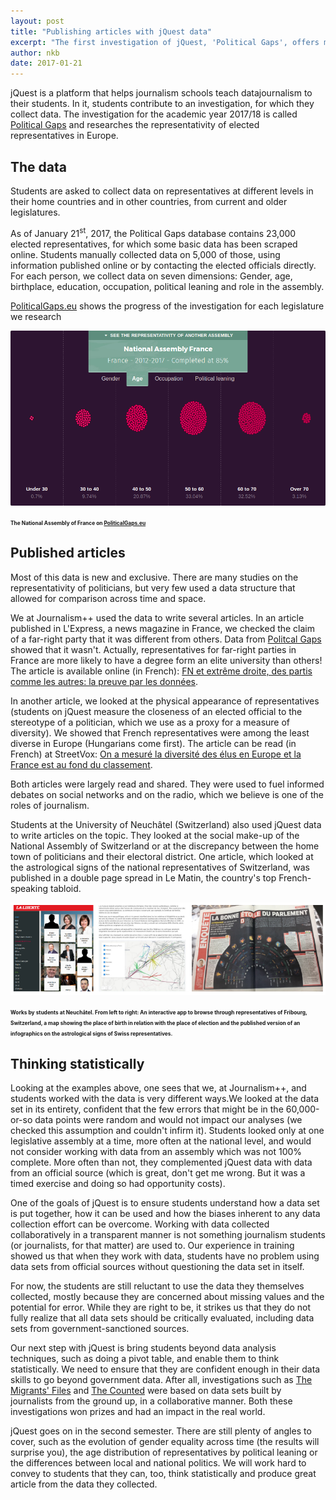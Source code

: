 ```yaml
---
layout: post
title: "Publishing articles with jQuest data"
excerpt: "The first investigation of jQuest, 'Political Gaps', offers much data to play with. Not everyone publishes in the same way."
author: nkb
date: 2017-01-21
---
```


jQuest is a platform that helps journalism schools teach datajournalism to their students. In it, students contribute to an investigation, for which they collect data. The investigation for the academic year 2017/18 is called [Political Gaps](http://www.politicalgaps.eu) and researches the representativity of elected representatives in Europe.

## The data

Students are asked to collect data on representatives at different levels in their home countries and in other countries, from current and older legislatures.

As of January 21<sup>st</sup>, 2017, the Political Gaps database contains 23,000 elected representatives, for which some basic data has been scraped online. Students manually collected data on 5,000 of those, using information published online or by contacting the elected officials directly. For each person, we collect data on seven dimensions: Gender, age, birthplace, education, occupation, political leaning and role in the assembly.

[PoliticalGaps.eu](http://www.politicalgaps.eu) shows the progress of the investigation for each legislature we research 

![The National Assembly of France on PoliticalGaps.eu](../images/publishing_1.png)

<span style="font-size: 0.6em; font-weight:bold">The National Assembly of France on [PoliticalGaps.eu](http://www.politicalgaps.eu)</span>

## Published articles

Most of this data is new and exclusive. There are many studies on the representativity of politicians, but very few used a data structure that allowed for comparison across time and space.

We at Journalism++ used the data to write several articles. In an article published in L'Express, a news magazine in France, we checked the claim of a far-right party that it was different from others. Data from [Politcal Gaps](http://www.politicalgaps.eu) showed that it wasn't. Actually, representatives for far-right parties in France are more likely to have a degree form an elite university than others! The article is available online (in French): [FN et extrême droite, des partis comme les autres: la preuve par les données](http://www.lexpress.fr/actualite/politique/fn-et-extreme-droite-des-partis-comme-les-autres-la-preuve-par-les-donnees_1870721.html).

In another article, we looked at the physical appearance of representatives (students on jQuest measure the closeness of an elected official to the stereotype of a politician, which we use as a proxy for a measure of diversity). We showed that French representatives were among the least diverse in Europe (Hungarians come first). The article can be read (in French) at StreetVox: [On a mesuré la diversité des élus en Europe et la France est au fond du classement](http://www.streetpress.com/sujet/1484673356-diversite-elus-en-europe).

Both articles were largely read and shared. They were used to fuel informed debates on social networks and on the radio, which we believe is one of the roles of journalism.

Students at the University of Neuchâtel (Switzerland) also used jQuest data to write articles on the topic. They looked at the social make-up of the National Assembly of Switzerland or at the discrepancy between the home town of politicians and their electoral district. One article, which looked at the astrological signs of the national representatives of Switzerland, was published in a double page spread in Le Matin, the country's top French-speaking tabloid.

![Works by the students of Neuchâtel](../images/publishing_2.png)

<span style="font-size: 0.6em; font-weight:bold">Works by students at Neuchâtel. From left to right: An interactive app to browse through representatives of Fribourg, Switzerland, a map showing the place of birth in relation with the place of election and the published version of an infographics on the astrological signs of Swiss representatives.</span>

## Thinking statistically

Looking at the examples above, one sees that we, at Journalism++, and students worked with the data is very different ways.We looked at the data set in its entirety, confident that the few errors that might be in the 60,000-or-so data points were random and would not impact our analyses (we checked this assumption and couldn't infirm it). Students looked only at one legislative assembly at a time, more often at the national level, and would not consider working with data from an assembly which was not 100% complete. More often than not, they complemented jQuest data with data from an official source (which is great, don't get me wrong. But it was a timed exercise and doing so had opportunity costs).

One of the goals of jQuest is to ensure students understand how a data set is put together, how it can be used and how the biases inherent to any data collection effort can be overcome. Working with data collected collaboratively in a transparent manner is not something journalism students (or journalists, for that matter) are used to. Our experience in training showed us that when they work with data, students have no problem using data sets from official sources without questioning the data set in itself.

For now, the students are still reluctant to use the data they themselves collected, mostly because they are concerned about missing values and the potential for error. While they are right to be, it strikes us that they do not fully realize that all data sets should be critically evaluated, including data sets from government-sanctioned sources. 

Our next step with jQuest is bring students beyond data analysis techniques, such as doing a pivot table, and enable them to think statistically. We need to ensure that they are confident enough in their data skills to go beyond government data. After all, investigations such as [The Migrants' Files](http://themigrantsfiles.com) and [The Counted](https://www.theguardian.com/us-news/ng-interactive/2015/jun/01/the-counted-police-killings-us-database) were based on data sets built by journalists from the ground up, in a collaborative manner. Both these investigations won prizes and had an impact in the real world.

jQuest goes on in the second semester. There are still plenty of angles to cover, such as the evolution of gender equality across time (the results will surprise you), the age distribution of representatives by political leaning or the differences between local and national politics.  We will work hard to convey to students that they can, too, think statistically and produce great article from the data they collected.